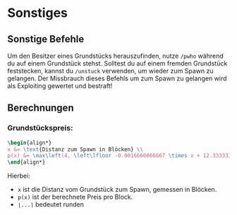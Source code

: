 # Sonstiges

## Sonstige Befehle

<deflist>
<def title="Besitzer herausfinden">
Um den Besitzer eines Grundstücks herauszufinden, nutze <code>/pwho</code> während du auf einem Grundstück stehst.
</def>
<def title="Feststecken">
Solltest du auf einem fremden Grundstück feststecken, kannst du <code>/unstuck</code> verwenden, um wieder zum Spawn zu gelangen.
<warning>Der Missbrauch dieses Befehls um zum Spawn zu gelangen wird als Exploiting gewertet und bestraft!</warning>
</def>
</deflist>

## Berechnungen

### Grundstückspreis:

````tex
\begin{align*}
x &= \text{Distanz zum Spawn in Blöcken} \\
p(x) &= \max\left(4, \left\lfloor -0.0016666666667 \times x + 12.3333333333 \right\rceil \right)
\end{align*}
````
Hierbei:
- `x` ist die Distanz vom Grundstück zum Spawn, gemessen in Blöcken.
- `p(x)` ist der berechnete Preis pro Block.
- `⌊...⌉` bedeutet runden
